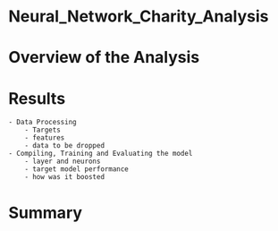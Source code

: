 # Neural_Network_Charity_Analysis

# Overview of the Analysis 

# Results 

	- Data Processing 
		- Targets 
		- features
		- data to be dropped 
	- Compiling, Training and Evaluating the model
		- layer and neurons 
		- target model performance 
		- how was it boosted
# Summary 
